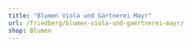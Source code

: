 ```yaml
---
title: "Blumen Viola und Gärtnerei Mayr"
url: /friedberg/blumen-viola-und-gaertnerei-mayr/
shop: Blumen
---
```

